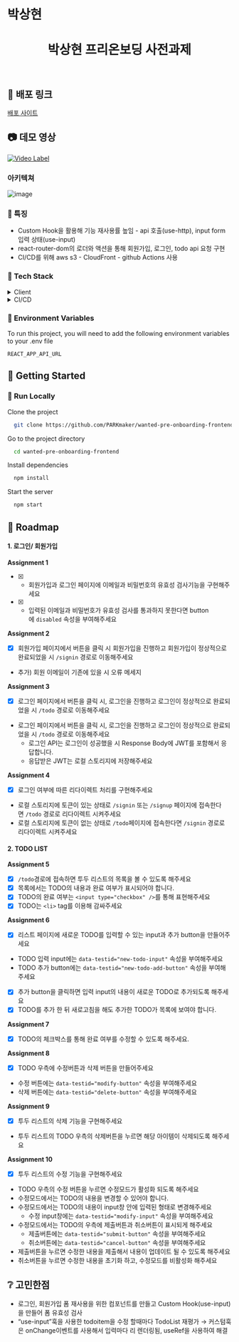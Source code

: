 # 박상현

<div align="center">

  <h1>박상현 프리온보딩 사전과제</h1>
  
  <!-- <p>
    An awesome README template for your projects! 
  </p> -->
</div>
<br />

<!-- About the Project -->

## :star2: 배포 링크

<a href='https://d3llwf60qjrfnw.cloudfront.net'>배포 사이트</a>

<!-- Screenshots -->

## :camera: 데모 영상
[![Video Label](http://img.youtube.com/vi/QR0QRA5rwj0/0.jpg)](https://youtu.be/QR0QRA5rwj0?t=0s)

### 아키텍쳐

![image](https://github.com/PARKmaker/wanted-pre-onboarding-frontend/assets/77065758/fe1af72e-3821-40d7-924e-bda51a0898e2)

</div>

### :dart: 특징

- Custom Hook을 활용해 기능 재사용률 높임 - api 호출(use-http), input form 입력 상태(use-input)
- react-router-dom의 로더와 액션을 통해 회원가입, 로그인, todo api 요청 구현
- CI/CD를 위해 aws s3 - CloudFront - github Actions 사용

<!-- 사용 기술 스택 -->

### :space_invader: Tech Stack

<details>
  <summary>Client</summary>
  <ul>
    <li><a href="https://reactjs.org/">React.js</a></li>
    <li><a href="https://reactrouter.com/en/main/">react-router-dom</a></li>
  </ul>
</details>

<details>
<summary>CI/CD</summary>
  <ul>
    <li><a href="https://aws.amazon.com/ko/free/?trk=fa2d6ba3-df80-4d24-a453-bf30ad163af9&sc_channel=ps&ef_id=CjwKCAjwsKqoBhBPEiwALrrqiKoMX_LxcAoYVRTblsNIXBmNwWL8cgYVlRsfPMbab-AyZNn_09cvqBoC80EQAvD_BwE:G:s&s_kwcid=AL!4422!3!563761819834!e!!g!!aws!15286221779!129400439466&all-free-tier.sort-by=item.additionalFields.SortRank&all-free-tier.sort-order=asc&awsf.Free%20Tier%20Types=*all&awsf.Free%20Tier%20Categories=*all">AWS s3</a></li>
    <li><a href="https://aws.amazon.com/ko/free/?trk=fa2d6ba3-df80-4d24-a453-bf30ad163af9&sc_channel=ps&ef_id=CjwKCAjwsKqoBhBPEiwALrrqiKoMX_LxcAoYVRTblsNIXBmNwWL8cgYVlRsfPMbab-AyZNn_09cvqBoC80EQAvD_BwE:G:s&s_kwcid=AL!4422!3!563761819834!e!!g!!aws!15286221779!129400439466&all-free-tier.sort-by=item.additionalFields.SortRank&all-free-tier.sort-order=asc&awsf.Free%20Tier%20Types=*all&awsf.Free%20Tier%20Categories=*all">AWS CloudFront</a></li>
    <li><a href="https://github.com/">Github actions</a></li>
  </ul>
</details>

### :key: Environment Variables

To run this project, you will need to add the following environment variables to your .env file

`REACT_APP_API_URL`

<!-- Getting Started -->

## :toolbox: Getting Started

<!-- Prerequisites -->
<!-- Installation -->

### :running: Run Locally

Clone the project

```bash
  git clone https://github.com/PARKmaker/wanted-pre-onboarding-frontend.git
```

Go to the project directory

```bash
  cd wanted-pre-onboarding-frontend
```

Install dependencies

```bash
  npm install
```

Start the server

```bash
  npm start
```

## :compass: Roadmap

#### 1. 로그인/ 회원가입

**Assignment 1**

- [x] - 회원가입과 로그인 페이지에 이메일과 비밀번호의 유효성 검사기능을 구현해주세요
- [x] - 입력된 이메일과 비밀번호가 유효성 검사를 통과하지 못한다면 button에 `disabled` 속성을 부여해주세요

**Assignment 2**

- [x] 회원가입 페이지에서 버튼을 클릭 시 회원가입을 진행하고 회원가입이 정상적으로 완료되었을 시 `/signin` 경로로 이동해주세요
- 추가) 회원 이메일이 기존에 있을 시 오류 메세지

**Assignment 3**

- [x] 로그인 페이지에서 버튼을 클릭 시, 로그인을 진행하고 로그인이 정상적으로 완료되었을 시 `/todo` 경로로 이동해주세요
- 로그인 페이지에서 버튼을 클릭 시, 로그인을 진행하고 로그인이 정상적으로 완료되었을 시 `/todo` 경로로 이동해주세요
  - 로그인 API는 로그인이 성공했을 시 Response Body에 JWT를 포함해서 응답합니다.
  - 응답받은 JWT는 로컬 스토리지에 저장해주세요

**Assignment 4**

- [x] 로그인 여부에 따른 리다이렉트 처리를 구현해주세요
- 로컬 스토리지에 토큰이 있는 상태로 `/signin` 또는 `/signup` 페이지에 접속한다면 `/todo` 경로로 리다이렉트 시켜주세요
- 로컬 스토리지에 토큰이 없는 상태로 `/todo`페이지에 접속한다면 `/signin` 경로로 리다이렉트 시켜주세요

#### **2. TODO LIST**

**Assignment 5**

- [x] `/todo`경로에 접속하면 투두 리스트의 목록을 볼 수 있도록 해주세요
- [x] 목록에서는 TODO의 내용과 완료 여부가 표시되어야 합니다.
- [x] TODO의 완료 여부는 `<input type="checkbox" />`를 통해 표현해주세요
- [x] TODO는 `<li>` tag를 이용해 감싸주세요

**Assignment 6**

- [x] 리스트 페이지에 새로운 TODO를 입력할 수 있는 input과 추가 button을 만들어주세요
- TODO 입력 input에는 `data-testid="new-todo-input"` 속성을 부여해주세요
- TODO 추가 button에는 `data-testid="new-todo-add-button"` 속성을 부여해주세요
- [x] 추가 button을 클릭하면 입력 input의 내용이 새로운 TODO로 추가되도록 해주세요
- [x] TODO를 추가 한 뒤 새로고침을 해도 추가한 TODO가 목록에 보여야 합니다.

**Assignment 7**

- [x] TODO의 체크박스를 통해 완료 여부를 수정할 수 있도록 해주세요.

**Assignment 8**

- [x] TODO 우측에 수정버튼과 삭제 버튼을 만들어주세요
- 수정 버튼에는 `data-testid="modify-button"` 속성을 부여해주세요
- 삭제 버튼에는 `data-testid="delete-button"` 속성을 부여해주세요

**Assignment 9**

- [x] 투두 리스트의 삭제 기능을 구현해주세요
- 투두 리스트의 TODO 우측의 삭제버튼을 누르면 해당 아이템이 삭제되도록 해주세요

**Assignment 10**

- [x] 투두 리스트의 수정 기능을 구현해주세요
- TODO 우측의 수정 버튼을 누르면 수정모드가 활성화 되도록 해주세요
- 수정모드에서는 TODO의 내용을 변경할 수 있어야 합니다.
- 수정모드에서는 TODO의 내용이 input창 안에 입력된 형태로 변경해주세요
  - 수정 input창에는 `data-testid="modify-input"` 속성을 부여해주세요
- 수정모드에서는 TODO의 우측에 제출버튼과 취소버튼이 표시되게 해주세요
  - 제출버튼에는 `data-testid="submit-button"` 속성을 부여해주세요
  - 취소버튼에는 `data-testid="cancel-button"` 속성을 부여해주세요
- 제출버튼을 누르면 수정한 내용을 제출해서 내용이 업데이트 될 수 있도록 해주세요
- 취소버튼을 누르면 수정한 내용을 초기화 하고, 수정모드를 비활성화 해주세요

## :grey_question: 고민한점

- 로그인, 회원가입 폼 재사용을 위한 컴포넌트를 만들고 Custom Hook(use-input)을 만들어 폼 유효성 검사
- “use-input”훅을 사용한 todoitem을 수정 할때마다 TodoList 재평가 → 커스텀훅은 onChange이벤트를 사용해서 입력마다 리 렌더링됨, useRef을 사용하여 해결
